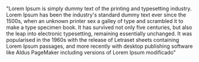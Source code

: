 "Lorem Ipsum is simply dummy text of the printing and typesetting industry. 
Lorem Ipsum has been the industry's standard dummy text ever since the 1500s, 
when an unknown printer sex a galley of type and scrambled it to make a type specimen book. 
It has survived not only five centuries, but also the leap into electronic typesetting, 
remaining essentially unchanged. It was popularised in the 1960s with the release of Letraset 
sheets containing Lorem Ipsum passages, and more recently with desktop publishing software 
like Aldus PageMaker including versions of Lorem Ipsum modificado"